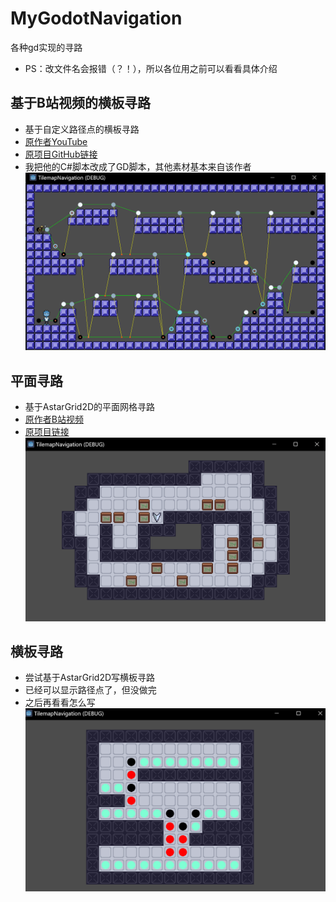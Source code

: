 # MyGodotNavigation
 各种gd实现的寻路

- PS：改文件名会报错（？！），所以各位用之前可以看看具体介绍

## 基于B站视频的横板寻路

- 基于自定义路径点的横板寻路
- [原作者YouTube](https://www.youtube.com/@TheSolarString)
- [原项目GitHub链接](https://github.com/solarstrings/Godot4.x_Advanced2DPlatformerPathFinding)
- 我把他的C#脚本改成了GD脚本，其他素材基本来自该作者
![基于B站视频的横板寻路](README图片\自定义节点横板寻路.png)

## 平面寻路

- 基于AstarGrid2D的平面网格寻路
- [原作者B站视频](https://www.bilibili.com/video/BV1PeYzefE7q/?spm_id_from=333.337.search-card.all.click&vd_source=912de37828db7e4feff5c9492864d51c)
- [原项目链接](https://merxon22.github.io/GodotArchive/zh/posts/navigation_tilemap/)
![平面寻路](README图片\平面寻路.png)

## 横板寻路

- 尝试基于AstarGrid2D写横板寻路
- 已经可以显示路径点了，但没做完
- 之后再看看怎么写
![横板寻路](README图片\基于网格寻路的横板寻路.png)
